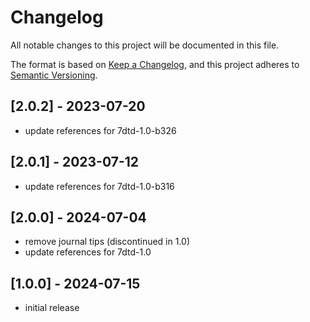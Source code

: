 # Changelog

All notable changes to this project will be documented in this file.

The format is based on [Keep a Changelog](https://keepachangelog.com/en/1.0.0/),
and this project adheres to [Semantic Versioning](https://semver.org/spec/v2.0.0.html).

## [2.0.2] - 2023-07-20

- update references for 7dtd-1.0-b326

## [2.0.1] - 2023-07-12

- update references for 7dtd-1.0-b316

## [2.0.0] - 2024-07-04

- remove journal tips (discontinued in 1.0)
- update references for 7dtd-1.0

## [1.0.0] - 2024-07-15

- initial release
